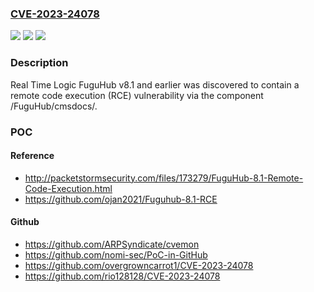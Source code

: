### [CVE-2023-24078](https://cve.mitre.org/cgi-bin/cvename.cgi?name=CVE-2023-24078)
![](https://img.shields.io/static/v1?label=Product&message=n%2Fa&color=blue)
![](https://img.shields.io/static/v1?label=Version&message=n%2Fa&color=blue)
![](https://img.shields.io/static/v1?label=Vulnerability&message=n%2Fa&color=brighgreen)

### Description

Real Time Logic FuguHub v8.1 and earlier was discovered to contain a remote code execution (RCE) vulnerability via the component /FuguHub/cmsdocs/.

### POC

#### Reference
- http://packetstormsecurity.com/files/173279/FuguHub-8.1-Remote-Code-Execution.html
- https://github.com/ojan2021/Fuguhub-8.1-RCE

#### Github
- https://github.com/ARPSyndicate/cvemon
- https://github.com/nomi-sec/PoC-in-GitHub
- https://github.com/overgrowncarrot1/CVE-2023-24078
- https://github.com/rio128128/CVE-2023-24078

